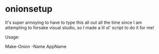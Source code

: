 # onionsetup

It's super annoying to have to type this all out all the time since I am attempting to forsake visual studio, so I made a lil ol' script to do it for me!

Usage:

Make-Onion -Name AppName
